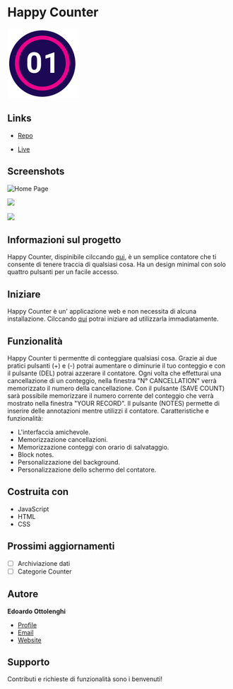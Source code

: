 # Happy Counter

![](assets/images/icona-readme.png)


## Links

- [Repo](https://github.com/Edo-01/happy-counter "Happy Counter")

- [Live](<https://edo-01.github.io/happy-counter/> "Happy Counter")



## Screenshots


![Home Page](assets/images/desktop-1)

![](/screenshots/2.png)

![](/screenshots/3.png)

## Informazioni sul progetto


Happy Counter, dispinibile cilccando [qui](https://edo-01.github.io/happy-counter/), è un semplice contatore che ti consente di tenere traccia di qualsiasi cosa.
Ha un design minimal con solo quattro pulsanti per un facile accesso.

## Iniziare


Happy Counter è un' applicazione web e non necessita di alcuna installazione.
Cilccando [qui](https://edo-01.github.io/happy-counter/) potrai iniziare ad utilizzarla immadiatamente.


## Funzionalità


Happy Counter ti permentte di conteggiare qualsiasi cosa. Grazie ai due pratici pulsanti (+) e (-) potrai aumentare o diminurie il tuo conteggio e con il pulsante (DEL) potrai azzerare il contatore.
Ogni volta che effetturai una cancellazione di un conteggio, nella finestra "N° CANCELLATION" verrà memorizzato il numero della cancellazione.
Con il pulsante (SAVE COUNT) sarà possibile memorizzare il numero corrente del conteggio che verrà mostrato nella finestra "YOUR RECORD".
Il pulsante (NOTES) permette di inserire delle annotazioni mentre utilizzi il contatore.
Caratteristiche e funzionalità:
- L'interfaccia amichevole.
- Memorizzazione cancellazioni.
- Memorizzazione conteggi con orario di salvataggio.
- Block notes.
- Personalizzazione del background.
- Personalizzazione dello schermo del contatore.

## Costruita con


- JavaScript
- HTML
- CSS

## Prossimi aggiornamenti


- [ ] Archiviazione dati
- [ ] Categorie Counter

## Autore


**Edoardo Ottolenghi**

- [Profile](https://github.com/Edo-01 "Edoardo Ottolenghi")
- [Email](mailto:edoardo.ottolenghi@gmail.com?subject=Hi "Hi!")
- [Website](https://edo-01.github.io/E.O-Web-Site/)

## Supporto


Contributi e richieste di funzionalità sono i benvenuti!
